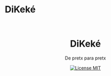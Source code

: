 <h1>DiKeké</h1>

<h1 align="center">
   <br>
   DiKeké
   <br>
</h1>
<p align="center">De pretx para pretx</p>

<p align="center">
  <a href="https://opensource.org/licenses/MIT" rel="nofollow">
    <img src="https://camo.githubusercontent.com/311762166ef25238116d3cadd22fcb6091edab98/68747470733a2f2f696d672e736869656c64732e696f2f62616467652f4c6963656e73652d4d49542d626c75652e737667" alt="License MIT" data-canonical-src="https://img.shields.io/badge/License-MIT-blue.svg" style="max-width:100%;">
  </a>
</p>
